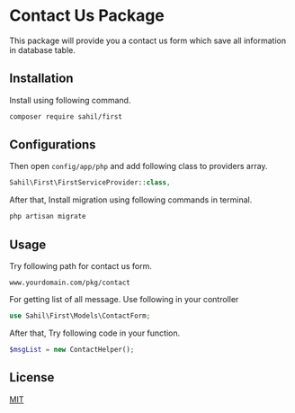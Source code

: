 # Contact Us Package

This package will provide you a contact us form which save all information in database table. 

## Installation

Install using following command.

```bash
composer require sahil/first
```

## Configurations
Then open ``` config/app/php ``` and add following class to providers array.


```php
Sahil\First\FirstServiceProvider::class,
```

After that, Install migration using following commands in terminal.

```bash
php artisan migrate
```

## Usage
Try following path for contact us form.
 
``` www.yourdomain.com/pkg/contact ```

For getting list of all message. Use following in your controller

```php
use Sahil\First\Models\ContactForm;
```

After that, Try following code in your function.

```php
$msgList = new ContactHelper();
```

## License
[MIT](https://choosealicense.com/licenses/mit/)